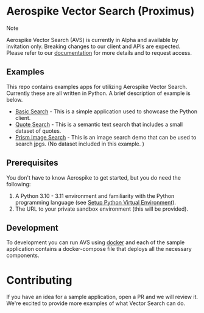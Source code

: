 # Aerospike Vector Search (Proximus)

> [!NOTE]
> Aerospike Vector Search (AVS) is currently in Alpha and available by invitation only. Breaking changes to our client and APIs are expected. Please refer to our [documentation](https://aerospike-vector-search.netlify.app/vector/) for more details and to request access.


## Examples
This repo contains examples apps for utilizing Aerospike Vector Search. Currently 
these are all written in Python. A brief description of example is below.

* [Basic Search](./basic-search/README.md) - This is a simple application used to showcase the Python client.
* [Quote Search](./quote-semantic-search/) - This is a semantic text search that includes a small dataset of quotes. 
* [Prism Image Search](./prism-image-search/) - This is an image search demo that can be used to search jpgs. (No dataset included in this example. )

## Prerequisites
You don't have to know Aerospike to get started, but you do need the following:

1. A Python 3.10 - 3.11 environment and familiarity with the Python programming language (see [Setup Python Virtual Environment](./prism-image-search/README.md#setup-python-virtual-environment)).
1. The URL to your private sandbox environment (this will be provided).

## Development
To development you can run AVS using [docker](./docker/README.md) and each of the sample application
contains a docker-compose file that deploys all the necessary components. 

# Contributing
If you have an idea for a sample application, open a PR and we will review it. We're excited to provide more examples of what Vector Search can do.
